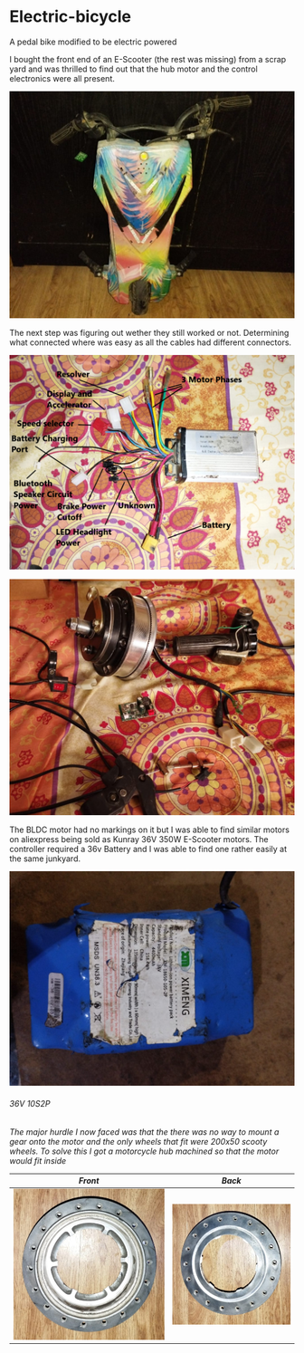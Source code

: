 # Electric-bicycle
A pedal bike modified to be electric powered

I bought the front end of an E-Scooter (the rest was missing) from a scrap yard and was thrilled to find out that the hub motor and the control electronics were all present.

![alt text](https://github.com/Holo1123/Electric-bicycle/blob/main/Scooty1.png?raw=true)

The next step was figuring out wether they still worked or not.
Determining what connected where was easy as all the cables had different connectors.

![alt text](https://github.com/Holo1123/Electric-bicycle/blob/main/Motor_Controller_labled.png?raw=true)

![alt text](https://github.com/Holo1123/Electric-bicycle/blob/main/Electronics1.png?raw=true)

The BLDC motor had no markings on it but I was able to find similar motors on aliexpress being sold as Kunray 36V 350W E-Scooter motors.
The controller required a 36v Battery and I was able to find one rather easily at the same junkyard.
  
![alt text](https://github.com/Holo1123/Electric-bicycle/blob/main/Battery_pack.png?raw=true)
 
<h6>36V 10S2P<h6> 
 
The major hurdle I now faced was that the there was no way to mount a gear onto the motor and the only wheels that fit were 200x50 scooty wheels.
To solve this I got a motorcycle hub machined so that the motor would fit inside

Front            |  Back
:-------------------------:|:-------------------------:
![](https://github.com/Holo1123/Electric-bicycle/blob/main/Front_Hub.jpg)  |  ![](https://github.com/Holo1123/Electric-bicycle/blob/main/Back_Hub.jpg)


